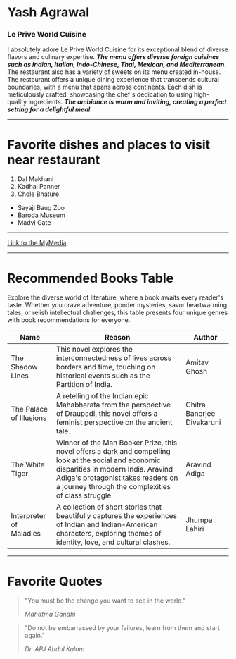 # Yash Agrawal
### Le Prive World Cuisine
I absolutely adore Le Prive World Cuisine for its exceptional blend of diverse flavors and culinary expertise. ***The menu offers diverse foreign cuisines such as Indian, Italian, Indo-Chinese, Thai, Mexican, and Mediterranean.*** The restaurant also has a variety of sweets on its menu created in-house. The restaurant offers a unique dining experience that transcends cultural boundaries, with a menu that spans across continents. Each dish is meticulously crafted, showcasing the chef's dedication to using high-quality ingredients. ***The ambiance is warm and inviting, creating a perfect setting for a delightful meal.***

---
# Favorite dishes and places to visit near restaurant
1. Dal Makhani
2. Kadhai Panner
3. Chole Bhature
- Sayaji Baug Zoo
- Baroda Museum
- Madvi Gate
---

[Link to the MyMedia](/MyMedia.md)

---

# Recommended Books Table
Explore the diverse world of literature, where a book awaits every reader's taste. Whether you crave adventure, ponder mysteries, savor heartwarming tales, or relish intellectual challenges, this table presents four unique genres with book recommendations for everyone.

| Name | Reason | Author |
| ------------- | ------------- | -------- |
| The Shadow Lines  | This novel explores the interconnectedness of lives across borders and time, touching on historical events such as the Partition of India.   | Amitav Ghosh |
| The Palace of Illusions  | A retelling of the Indian epic Mahabharata from the perspective of Draupadi, this novel offers a feminist perspective on the ancient tale.   | Chitra Banerjee Divakaruni |
| The White Tiger  | Winner of the Man Booker Prize, this novel offers a dark and compelling look at the social and economic disparities in modern India. Aravind Adiga's protagonist takes readers on a journey through the complexities of class struggle. | Aravind Adiga |
| Interpreter of Maladies  | A collection of short stories that beautifully captures the experiences of Indian and Indian-American characters, exploring themes of identity, love, and cultural clashes. | Jhumpa Lahiri |

---

# Favorite Quotes
> "You must be the change you want to see in the world."
>
>*Mahatma Gandhi*

>"Do not be embarrassed by your failures, learn from them and start again." 
>
>*Dr. APJ Abdul Kalam*

